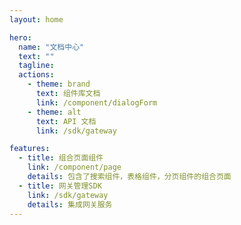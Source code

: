 ```yaml
---
layout: home

hero:
  name: "文档中心"
  text: ""
  tagline: 
  actions:
    - theme: brand
      text: 组件库文档
      link: /component/dialogForm
    - theme: alt
      text: API 文档
      link: /sdk/gateway

features:
  - title: 组合页面组件
    link: /component/page
    details: 包含了搜索组件，表格组件，分页组件的组合页面
  - title: 网关管理SDK
    link: /sdk/gateway
    details: 集成网关服务
---
```

